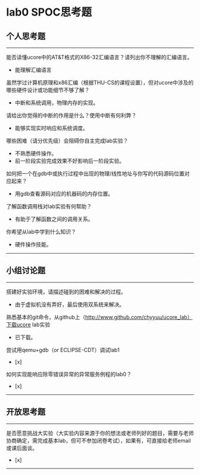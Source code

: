 # lab0 SPOC思考题

## 个人思考题

---

能否读懂ucore中的AT&T格式的X86-32汇编语言？请列出你不理解的汇编语言。
- 能理解汇编语言

>  

虽然学过计算机原理和x86汇编（根据THU-CS的课程设置），但对ucore中涉及的哪些硬件设计或功能细节不够了解？
- 中断和系统调用，物理内存的实现。

>   

请给出你觉得的中断的作用是什么？使用中断有何利弊？
- 能够实现实时响应和系统调度。

>   

哪些困难（请分优先级）会阻碍你自主完成lab实验？
- 不熟悉硬件操作。
- 前一阶段实验完成效果不好影响后一阶段实验。

>   

如何把一个在gdb中或执行过程中出现的物理/线性地址与你写的代码源码位置对应起来？
- 用gdb查看源码对应的机器码的内存位置。

>   

了解函数调用栈对lab实验有何帮助？
- 有助于了解函数之间的调用关系。

>   

你希望从lab中学到什么知识？
- 硬件操作技能。

>   

---

## 小组讨论题

---

搭建好实验环境，请描述碰到的困难和解决的过程。
- 由于虚拟机没有弄好，最后使用双系统来解决。

> 

熟悉基本的git命令，从github上（http://www.github.com/chyyuu/ucore_lab）下载ucore lab实验
- 已下载。

> 

尝试用qemu+gdb（or ECLIPSE-CDT）调试lab1
- [x]  

> 

如何实现能响应除零错误异常的异常服务例程的lab0？
- [x]  

> 

---

## 开放思考题

---

是否愿意挑战大实验（大实验内容来源于你的想法或老师列好的题目，需要与老师协商确定，需完成基本lab，但可不参加闭卷考试），如果有，可直接给老师email或课后面谈。
- [x]  

>  

---
